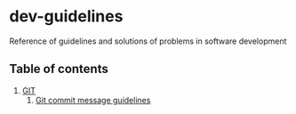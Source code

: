 # dev-guidelines
Reference of guidelines and solutions of problems in software development

## Table of contents
1. [GIT](#git)
    1. [Git commit message guidelines](https://www.theserverside.com/video/Follow-these-git-commit-message-guidelines)
